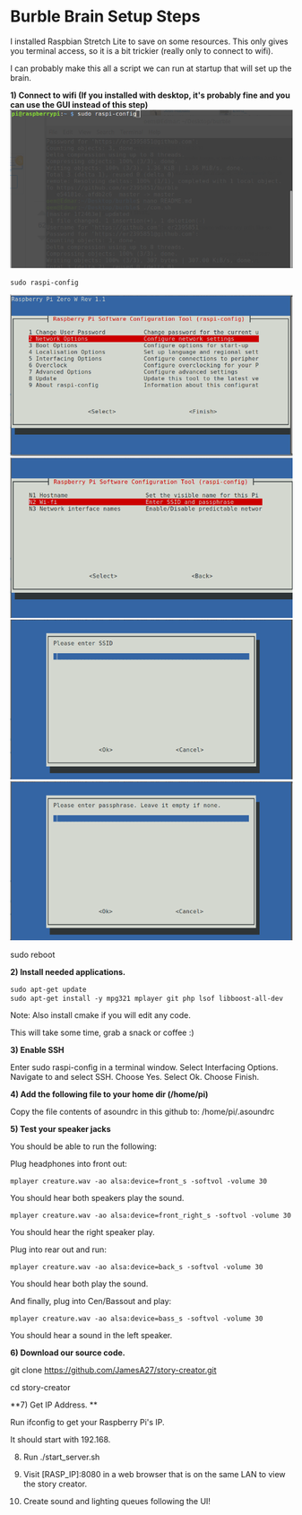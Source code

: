 # Burble Brain Setup Steps

I installed Raspbian Stretch Lite to save on some resources.
This only gives you terminal access, so it is a bit trickier (really only to connect to wifi).

I can probably make this all a script we can run at startup that will set up the brain.

**1) Connect to wifi (If you installed with desktop, it's probably fine and you can use the GUI instead of this step)**
![Screenshot](screenshot.png)

```
sudo raspi-config
```
![Screenshot](screenshot2.png)
![Screenshot](screenshot3.png)
![Screenshot](screenshot4.png)
![Screenshot](screenshot5.png)



sudo reboot

**2) Install needed applications.**

```
sudo apt-get update
sudo apt-get install -y mpg321 mplayer git php lsof libboost-all-dev
```

Note: Also install cmake if you will edit any code.

This will take some time, grab a snack or coffee :)

**3) Enable SSH**

Enter sudo raspi-config in a terminal window.
Select Interfacing Options.
Navigate to and select SSH.
Choose Yes.
Select Ok.
Choose Finish.

**4) Add the following file to your home dir (/home/pi)**

Copy the file contents of asoundrc in this github to: 
/home/pi/.asoundrc


**5) Test your speaker jacks** 

You should be able to run the following:

Plug headphones into front out:
```
mplayer creature.wav -ao alsa:device=front_s -softvol -volume 30
```

You should hear both speakers play the sound.
```
mplayer creature.wav -ao alsa:device=front_right_s -softvol -volume 30
```
You should hear the right speaker play.

Plug into rear out and run: 
```
mplayer creature.wav -ao alsa:device=back_s -softvol -volume 30
```
You should hear both play the sound.

And finally, plug into Cen/Bassout and play: 
```
mplayer creature.wav -ao alsa:device=bass_s -softvol -volume 30
```
You should hear a sound in the left speaker.


**6) Download our source code.**

git clone https://github.com/JamesA27/story-creator.git

cd story-creator

**7) Get IP Address. ** 

Run ifconfig to get your Raspberry Pi's IP.

It should start with 192.168.  

8) Run ./start_server.sh

9) Visit [RASP_IP]:8080 in a web browser that is on the same LAN to view the story creator.

10) Create sound and lighting queues following the UI!


